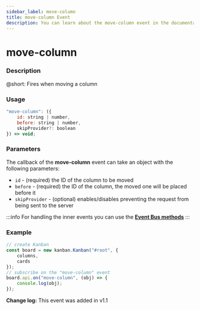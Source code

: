 ```yaml
---
sidebar_label: move-column
title: move-column Event
description: You can learn about the move-column event in the documentation of the DHTMLX JavaScript Kanban library. Browse developer guides and API reference, try out code examples and live demos, and download a free 30-day evaluation version of DHTMLX Kanban.
---
```


# move-column

### Description

@short: Fires when moving a column

### Usage

~~~jsx {}
"move-column": ({
	id: string | number,
	before: string | number,
	skipProvider?: boolean
}) => void;
~~~

### Parameters

The callback of the **move-column** event can take an object with the following parameters:

- `id` - (required) the ID of the column to be moved
- `before` - (required) the ID of the column, the moved one will be placed before it
- `skipProvider` - (optional) enables/disables preventing the request from being sent to the server

:::info
For handling the inner events you can use the [**Event Bus methods**](api/api_overview.md/#event-bus-methods)
:::

### Example

~~~jsx {7-9}
// create Kanban
const board = new kanban.Kanban("#root", {
	columns,
	cards
});
// subscribe on the "move-column" event
board.api.on("move-column", (obj) => {
	console.log(obj);
});
~~~

**Change log:** This event was added in v1.1